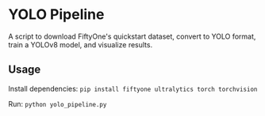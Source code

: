 # YOLO Pipeline

A script to download FiftyOne's quickstart dataset, convert to YOLO format, train a YOLOv8 model, and visualize results.

## Usage

Install dependencies: `pip install fiftyone ultralytics torch torchvision`

Run: `python yolo_pipeline.py`